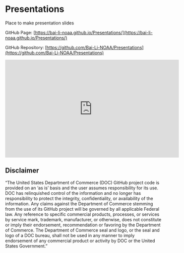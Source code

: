 # Presentations

Place to make presentation slides

GitHub Page: [https://bai-li-noaa.github.io/Presentations/](https://bai-li-noaa.github.io/Presentations/)  

GitHub Repository: [https://github.com/Bai-Li-NOAA/Presentations](https://github.com/Bai-Li-NOAA/Presentations)

<iframe width="560" height="315" src="https://www.youtube.com/embed/o8vJvbIaOdE" frameborder="0" allowfullscreen="true"> </iframe>

## Disclaimer
“The United States Department of Commerce (DOC) GitHub project code is provided on an ‘as is’ basis and the user assumes responsibility for its use. DOC has relinquished control of the information and no longer has responsibility to protect the integrity, confidentiality, or availability of the information. Any claims against the Department of Commerce stemming from the use of its GitHub project will be governed by all applicable Federal law. Any reference to specific commercial products, processes, or services by service mark, trademark, manufacturer, or otherwise, does not constitute or imply their endorsement, recommendation or favoring by the Department of Commerce. The Department of Commerce seal and logo, or the seal and logo of a DOC bureau, shall not be used in any manner to imply endorsement of any commercial product or activity by DOC or the United States Government.”
